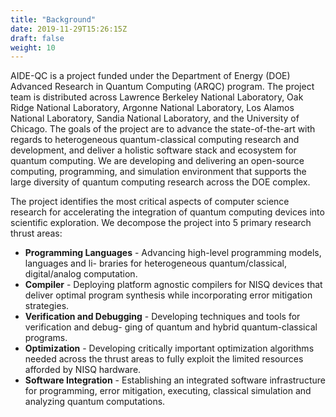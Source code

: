 ```yaml
---
title: "Background"
date: 2019-11-29T15:26:15Z
draft: false
weight: 10
---
```


AIDE-QC is a project funded under the Department of Energy (DOE) Advanced Research in Quantum Computing (ARQC) program. The project team is distributed across Lawrence Berkeley National Laboratory, Oak Ridge National Laboratory, Argonne National Laboratory, Los Alamos National Laboratory, Sandia National Laboratory, and the University of Chicago. The goals of the project are to advance the state-of-the-art with regards to heterogeneous quantum-classical computing research and development, and deliver a holistic software stack and ecosystem for quantum computing. We are developing and delivering an open-source computing, programming, and simulation environment that supports the large diversity of quantum computing research across the DOE complex. 

The project identifies the most critical aspects of computer science research for accelerating the integration of quantum computing devices into scientific exploration. We decompose the project into 5 primary research thrust areas: 

* <b>Programming Languages</b> - Advancing high-level programming models, languages and li- braries for heterogeneous quantum/classical, digital/analog computation.
* <b>Compiler</b> - Deploying platform agnostic compilers for NISQ devices that deliver optimal program synthesis while incorporating error mitigation strategies.
* <b>Verification and Debugging</b> - Developing techniques and tools for verification and debug- ging of quantum and hybrid quantum-classical programs.
* <b>Optimization</b> - Developing critically important optimization algorithms needed across the thrust areas to fully exploit the limited resources afforded by NISQ hardware.
* <b>Software Integration</b> - Establishing an integrated software infrastructure for programming, error mitigation, executing, classical simulation and analyzing quantum computations.

